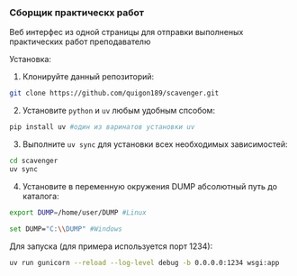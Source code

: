 ### Сборщик практическх работ

Веб интерфес из одной страницы для отправки выполненых практических работ преподавателю

Установка:

1. Клонируйте данный репозиторий:
```bash
git clone https://github.com/quigon189/scavenger.git
```

2. Установите `python` и `uv` любым удобным спсобом:
```bash
pip install uv #один из варинатов установки uv
```

3. Выполните `uv sync` для установки всех необходимых зависимостей:
```bash
cd scavenger
uv sync
```

4. Установите в переменную окружения DUMP абсолютный путь до каталога:
```bash
export DUMP=/home/user/DUMP #Linux

set DUMP="C:\\DUMP" #Windows
```

Для запуска (для примера используется порт 1234):
```bash
uv run gunicorn --reload --log-level debug -b 0.0.0.0:1234 wsgi:app
```
